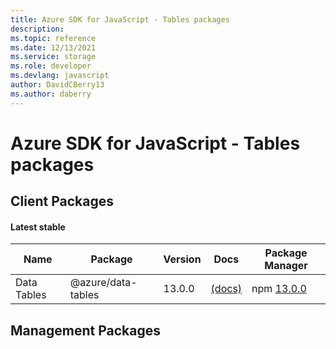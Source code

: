 ```yaml
---
title: Azure SDK for JavaScript - Tables packages
description: 
ms.topic: reference
ms.date: 12/13/2021
ms.service: storage
ms.role: developer
ms.devlang: javascript
author: DavidCBerry13
ms.author: daberry
---
```


# Azure SDK for JavaScript - Tables packages

## Client Packages

#### Latest stable

| Name                  | Package              | Version          | Docs                   | Package Manager                |
|-----------------------|----------------------|------------------|------------------------|--------------------------------|
| Data Tables | @azure/data-tables | 13.0.0 | [(docs)](/javascript/sdk-demo/tables/data-tables/azure-data-tables/stable)  | npm [13.0.0](https://www.npmjs.com/package/%40azure%2Fdata-tables) |
 

 


 
 

## Management Packages

 

 

 
 
